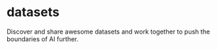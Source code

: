 # datasets
Discover and share awesome datasets and work together to push the boundaries of AI further.
